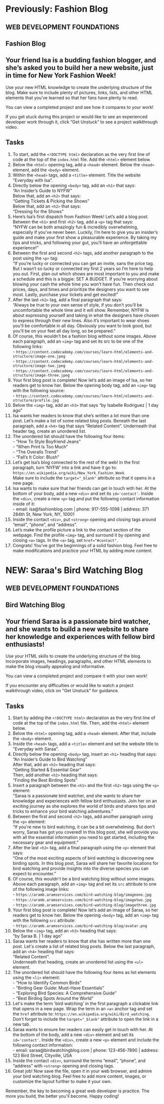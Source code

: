 # Previously: Fashion Blog
<h2>WEB DEVELOPMENT FOUNDATIONS</h2>
<h2>Fashion Blog</h2>
<h2>Your friend Isa is a budding fashion blogger, and she’s asked you to build her a new website, just in time for New York Fashion Week!</h2>
<p>Use your new HTML knowledge to create the underlying structure of the blog. Make sure to include plenty of pictures, links, lists, and other HTML elements that you’ve learned so that her fans have plenty to read.</p>
<p>You can view a completed project and see how it compares to your work!</p>
<p>If you get stuck during this project or would like to see an experienced developer work through it, click “Get Unstuck“ to see a project walkthrough video.</p>
<h2>Tasks</h2>
<ol>
   <li>
      To start, add the <code>&lt;!DOCTYPE html&gt;</code> declaration as the very first line of code at the top of the <code>index.html</code> file. Add the <code>&lt;html&gt;</code> element below.
   </li>
   <li>
      Below the <code>&lt;html&gt;</code> opening tag, add a <code>&lt;head&gt;</code> element. Below the <code>&lt;head&gt;</code> element, add the <code>&lt;body&gt;</code> element.
   </li>
   <li>
      Within the <code>&lt;head&gt;</code> tags, add a <code>&lt;title&gt;</code> element. Title the website “Everyday with Isa”.
   </li>
   <li>
      Directly below the opening <code>&lt;body&gt;</code> tag, add an <code>&lt;h1&gt;</code> that says:<br>
      “An Insider’s Guide to NYFW”<br>
      Below that, add an <code>&lt;h2&gt;</code> that says:<br>
      “Getting Tickets &amp; Picking the Shows”<br>
      Below that, add an <code>&lt;h2&gt;</code> that says:<br>
      “Dressing for the Shows”
   </li>
   <li>
      Here’s Isa’s first dispatch from Fashion Week! Let’s add a blog post. Between the <code>&lt;h1&gt;</code> and first <code>&lt;h2&gt;</code> tag, add a <code>&lt;p&gt;</code> tag that says:<br>
      “NYFW can be both amazingly fun &amp; incredibly overwhelming, especially if you’ve never been. Luckily, I’m here to give you an insider’s guide and make your first show a pleasurable experience. By taking my tips and tricks, and following your gut, you’ll have an unforgettable experience!”
   </li>
   <li>
      Between the first and second <code>&lt;h2&gt;</code> tags, add another paragraph to the post using the <code>&lt;p&gt;</code> tag:<br>
      “If you’re lucky or connected you can get an invite, sans the price tag. But I wasn’t so lucky or connected my first 2 years so I’m here to help you out. First, plan out which shows are most important to you and make a schedule and this is a biggie: SET A BUDGET. If you’re worrying about blowing your cash the whole time you won’t have fun. Then check out prices, days, and times and prioritize the designers you want to see most. Lastly, purchase your tickets and get excited!”
   </li>
   <li>
      After the last <code>&lt;h2&gt;</code> tag, add a final paragraph that says:<br>
      “Always be true to your own sense of style, if you don’t you’ll be uncomfortable the whole time and it will show. Remember, NYFW is about expressing yourself and taking in what the designers have chosen to express through their new lines. Also it’s important to wear shoes you’ll be comfortable in all day. Obviously you want to look good, but you’ll be on your feet all day long, so be prepared.”
   </li>
   <li>
      Of course, this wouldn’t be a fashion blog without some images. Above each paragraph, add an <code>&lt;img&gt;</code> tag and set its src to be one of the following links:<br>
      - <code>https://content.codecademy.com/courses/learn-html/elements-and-structure/image-one.jpeg</code><br>
      - <code>https://content.codecademy.com/courses/learn-html/elements-and-structure/image-two.jpeg</code><br>
      - <code>https://content.codecademy.com/courses/learn-html/elements-and-structure/image-three.jpeg</code>
   </li>
   <li>
      Your first blog post is complete! Now let’s add an image of Isa, so her readers get to know her. Below the opening body tag, add an <code>&lt;img&gt;</code> tag with the following source:<br>
      - <code>https://content.codecademy.com/courses/learn-html/elements-and-structure/profile.jpg</code>
   </li>
   <li>
      Below the <code>&lt;img&gt;</code> tag, add an <code>&lt;h3&gt;</code> that says “by Isabelle Rodriguez | 1 day ago”
   </li>
   <li>
      Isa wants her readers to know that she’s written a lot more than one post. Let’s make a list of some related blog posts. Beneath the last paragraph, add a <code>&lt;h4&gt;</code> tag that says “Related Content”. Underneath that header tag, create an unordered list.
   </li>
   <li>
      The unordered list should have the following four items:<br>
      - “How To Style Boyfriend Jeans”<br>
      - “When Print Is Too Much”<br>
      - “The Overalls Trend”<br>
      - “Fall’s It Color: Blush”
   </li>
   <li>
      Let’s get Isa’s blog connected to the rest of the web! In the first paragraph, turn ‘NYFW’ into a link and have it go to: <code>https://en.wikipedia.org/wiki/New_York_Fashion_Week</code>.<br>
      Make sure to include the <code>target="_blank"</code> attribute so that it opens in a new page.
   </li>
   <li>
      Isa wants to make sure that her friends can get in touch with her. At the bottom of your body, add a new <code>&lt;div&gt;</code> and set its <code>id='contact'</code>. Inside the <code>&lt;div&gt;</code>, create a new <code>&lt;p&gt;</code> tag and put the following contact information inside of it:<br>
      - email: isa@fashionblog.com | phone: 917-555-1098 | address: 371 284th St, New York, NY, 10001
   </li>
   <li>
      Inside the contact <code>&lt;div&gt;</code>, put <code>&lt;strong&gt;</code> opening and closing tags around “email”, “phone”, and “address”.
   </li>
   <li>
      Let’s make the profile picture a link to the contact section of the webpage. Find the profile <code>&lt;img&gt;</code> tag, and surround it by opening and closing <code>&lt;a&gt;</code> tags. In the <code>&lt;a&gt;</code> tag, set <code>href="#contact"</code>.
   </li>
   <li>
      Congrats! You’ve got the beginnings of a solid fashion blog. Feel free to make modifications and practice your HTML by adding more content.
   </li>
</ol>

<h1>NEW: Saraa's Bird Watching Blog</h1>
<h2>WEB DEVELOPMENT FOUNDATIONS</h2>
<h2>Bird Watching Blog</h2>
<h2>Your friend Saraa is a passionate bird watcher, and she wants to build a new website to share her knowledge and experiences with fellow bird enthusiasts!</h2>
<p>Use your HTML skills to create the underlying structure of the blog. Incorporate images, headings, paragraphs, and other HTML elements to make the blog visually appealing and informative.</p>
<p>You can view a completed project and compare it with your own work!</p>
<p>If you encounter any difficulties or would like to watch a project walkthrough video, click on "Get Unstuck" for guidance.</p>
<h2>Tasks</h2>
<ol>
   <li>
      Start by adding the <code>&lt;!DOCTYPE html&gt;</code> declaration as the very first line of code at the top of the <code>index.html</code> file. Then, add the <code>&lt;html&gt;</code> element below.
   </li>
   <li>
      Below the <code>&lt;html&gt;</code> opening tag, add a <code>&lt;head&gt;</code> element. After that, include the <code>&lt;body&gt;</code> element.
   </li>
   <li>
      Inside the <code>&lt;head&gt;</code> tags, add a <code>&lt;title&gt;</code> element and set the website title to "Everyday with Saraa".
   </li>
   <li>
      Directly below the opening <code>&lt;body&gt;</code> tag, insert an <code>&lt;h1&gt;</code> heading that says:<br>
      “An Insider’s Guide to Bird Watching”<br>
      After that, add an <code>&lt;h2&gt;</code> heading that says:<br>
      “Getting Started &amp; Essential Gear”<br>
      Then, add another <code>&lt;h2&gt;</code> heading that says:<br>
      “Finding the Best Birding Spots”
   </li>
   <li>
      Insert a paragraph between the <code>&lt;h1&gt;</code> and the first <code>&lt;h2&gt;</code> tags using the <code>&lt;p&gt;</code> element:<br>
      “Saraa is a passionate bird watcher, and she wants to share her knowledge and experiences with fellow bird enthusiasts. Join her on an exciting journey as she explores the world of birds and shares tips and tricks to enhance your bird watching adventures.”
   </li>
   <li>
      Between the first and second <code>&lt;h2&gt;</code> tags, add another paragraph using the <code>&lt;p&gt;</code> element:<br>
      “If you're new to bird watching, it can be a bit overwhelming. But don't worry, Saraa has got you covered! In this blog post, she will provide you with all the essential information you need to get started, including the necessary gear and equipment.”
   </li>
   <li>
      After the last <code>&lt;h2&gt;</code> tag, add a final paragraph using the <code>&lt;p&gt;</code> element that says:<br>
      “One of the most exciting aspects of bird watching is discovering new birding spots. In this blog post, Saraa will share her favorite locations for bird watching and provide insights into the diverse species you can expect to encounter.”
   </li>
   <li>
      Of course, this wouldn't be a bird watching blog without some images. Above each paragraph, add an <code>&lt;img&gt;</code> tag and set its <code>src</code> attribute to one of the following image links:<br>
      - <code>https://aramb.aramservices.com/bird-watching-blog/imageone.jpg</code><br>
      - <code>https://aramb.aramservices.com/bird-watching-blog/imagetwo.jpg</code><br>
      - <code>https://aramb.aramservices.com/bird-watching-blog/imagethree.jpg</code>
   </li>
   <li>
      Your first blog post is complete! Now let’s add an image of Saraa, so her readers get to know her. Below the opening <code>&lt;body&gt;</code> tag, add an <code>&lt;img&gt;</code> tag with the following <code>src</code> attribute:<br>
      - <code>https://aramb.aramservices.com/bird-watching-blog/avatar.png</code>
   </li>
   <li>
      Below the <code>&lt;img&gt;</code> tag, add an <code>&lt;h3&gt;</code> heading that says:<br>
      “by Saraa B. | 1 day ago”
   </li>
   <li>
      Saraa wants her readers to know that she has written more than one post. Let's create a list of related blog posts. Below the last paragraph, add an <code>&lt;h4&gt;</code> heading that says:<br>
      “Related Content”.<br>
      Underneath that heading, create an unordered list using the <code>&lt;ul&gt;</code> element.
   </li>
   <li>
      The unordered list should have the following four items as list elements using the <code>&lt;li&gt;</code> element:<br>
      - “How to Identify Common Birds”<br>
      - “Birding Gear Guide: Must-Have Essentials”<br>
      - “Exploring Bird Species: A Comprehensive Guide”<br>
      - “Best Birding Spots Around the World”
   </li>
   <li>
      Let's make the term 'bird watching' in the first paragraph a clickable link that opens in a new page. Wrap the term in an <code>&lt;a&gt;</code> anchor tag and set the <code>href</code> attribute to: <code>https://en.wikipedia.org/wiki/Bird_watching</code>. Don't forget to include the <code>target="_blank"</code> attribute to open the link in a new tab.
   </li>
   <li>
      Saraa wants to ensure her readers can easily get in touch with her. At the bottom of the body, add a new <code>&lt;div&gt;</code> element and set its <code>id='contact'</code>. Inside the <code>&lt;div&gt;</code>, create a new <code>&lt;p&gt;</code> element and include the following contact information:<br>
      - email: saraa@birdwatchingblog.com | phone: 123-456-7890 | address: 123 Bird Street, Cityville, USA
   </li>
   <li>
      Inside the contact <code>&lt;div&gt;</code>, surround the terms “email”, “phone”, and “address” with <code>&lt;strong&gt;</code> opening and closing tags.
   </li>
   <li>
      Great job! Now save the file, open it in your web browser, and admire your bird watching blog. Feel free to add more content, images, or customize the layout further to make it your own.
   </li>
</ol>
<p>Remember, the key to becoming a great web developer is practice. The more you build, the better you'll become. Happy coding!</p>
